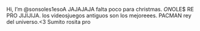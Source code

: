 Hi, I’m @sonsoles1esoA
JAJAJAJA falta poco para christmas.
$ON$OLE$ RE PRO JIJIJIJA.
los videosjuegos antiguos son los mejoreees.
PACMAN rey del universo.<3 Sumito rosita pro
